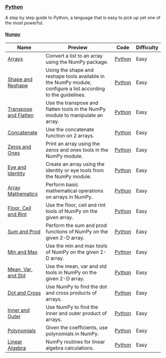 ### [Python](https://www.hackerrank.com/domains/python)
A step by step guide to Python, a language that is easy to pick up yet one of the most powerful.

#### [Numpy](https://www.hackerrank.com/domains/python/numpy)

Name | Preview | Code | Difficulty
---- | ------- | ---- | ----------
[Arrays](https://www.hackerrank.com/challenges/np-arrays)|Convert a list to an array using the NumPy package.|[Python](np-arrays.py)|Easy
[Shape and Reshape](https://www.hackerrank.com/challenges/np-shape-reshape)|Using the shape and reshape tools available in the NumPy module, configure a list according to the guidelines.|[Python](np-shape-reshape.py)|Easy
[Transpose and Flatten](https://www.hackerrank.com/challenges/np-transpose-and-flatten)|Use the transpose and flatten tools in the NumPy module to manipulate an array.|[Python](np-transpose-and-flatten.py)|Easy
[Concatenate](https://www.hackerrank.com/challenges/np-concatenate)|Use the concatenate function on 2 arrays.|[Python](np-concatenate.py)|Easy
[Zeros and Ones](https://www.hackerrank.com/challenges/np-zeros-and-ones)|Print an array using the zeros and ones tools in the NumPy module.|[Python](np-zeros-and-ones.py)|Easy
[Eye and Identity](https://www.hackerrank.com/challenges/np-eye-and-identity)|Create an array using the identity or eye tools from the NumPy module.|[Python](np-eye-and-identity.py)|Easy
[Array Mathematics](https://www.hackerrank.com/challenges/np-array-mathematics)|Perform basic mathematical operations on arrays in NumPy.|[Python](np-array-mathematics.py)|Easy
[Floor, Ceil and Rint](https://www.hackerrank.com/challenges/floor-ceil-and-rint)|Use the floor, ceil and rint tools of NumPy on the given array.|[Python](floor-ceil-and-rint.py)|Easy
[Sum and Prod](https://www.hackerrank.com/challenges/np-sum-and-prod)|Perform the sum and prod functions of NumPy on the given 2-D array.|[Python](np-sum-and-prod.py)|Easy
[Min and Max](https://www.hackerrank.com/challenges/np-min-and-max)|Use the min and max tools of NumPy on the given 2-D array.|[Python](np-min-and-max.py)|Easy
[Mean, Var, and Std](https://www.hackerrank.com/challenges/np-mean-var-and-std)|Use the mean, var and std tools in NumPy on the given 2-D array.|[Python](np-mean-var-and-std.py)|Easy
[Dot and Cross](https://www.hackerrank.com/challenges/np-dot-and-cross)|Use NumPy to find the dot and cross products of arrays.|[Python](np-dot-and-cross.py)|Easy
[Inner and Outer](https://www.hackerrank.com/challenges/np-inner-and-outer)|Use NumPy to find the inner and outer product of arrays.|[Python](np-inner-and-outer.py)|Easy
[Polynomials](https://www.hackerrank.com/challenges/np-polynomials)|Given the coefficients, use polynomials in NumPy.|[Python](np-polynomials.py)|Easy
[Linear Algebra](https://www.hackerrank.com/challenges/np-linear-algebra)|NumPy routines for linear algebra calculations.|[Python](np-linear-algebra.py)|Easy

